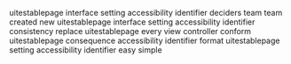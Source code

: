 uitestablepage interface setting accessibility identifier deciders team team created new uitestablepage interface setting accessibility identifier consistency replace uitestablepage every view controller conform uitestablepage consequence accessibility identifier format uitestablepage setting accessibility identifier easy simple
